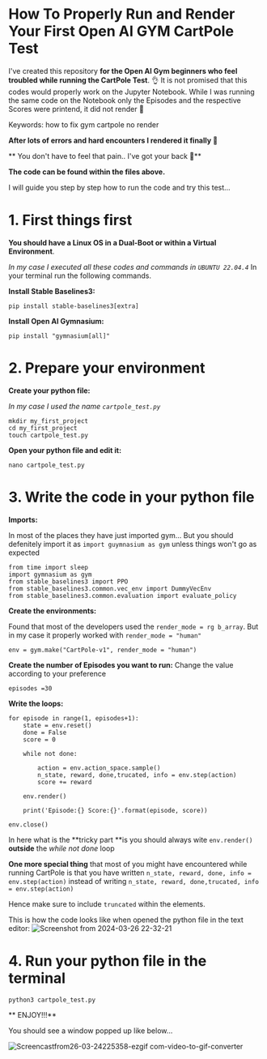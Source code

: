 # How To Properly Run and Render Your First Open AI GYM CartPole Test
I've created this repository **for the Open AI Gym beginners who feel troubled while running the CartPole Test**. 👌️
It is not promised that this codes would properly work on the Jupyter Notebook. While I was running the same code on the Notebook only the Episodes and the respective Scores were printend, it did not render 🥲️

Keywords: how to fix gym cartpole no render 

**After lots of errors and hard encounters I rendered it finally 🥳️**

** You don't have to feel that pain..  I've got your back 🤗️**

**The code can be found within the files above.**

I will guide you step by step how to run the code and try this test...

# 1. First things first
**You should have a Linux OS in a Dual-Boot or within a Virtual Environment**. 

_In my case I executed all these codes and commands in ```UBUNTU 22.04.4```_
In your terminal run the following commands.

**Install Stable Baselines3:**
```
pip install stable-baselines3[extra]
```

**Install Open AI Gymnasium:**
```
pip install "gymnasium[all]"
```

# 2. Prepare your environment
**Create your python file:**

_In my case I used the name ```cartpole_test.py```_
```
mkdir my_first_project
cd my_first_project
touch cartpole_test.py
```

**Open your python file and edit it:**
```
nano cartpole_test.py
```

# 3. Write the code in your python file

**Imports:**

In most of the places they have just imported gym... But you should defenitely import it as ```import guymnasium as gym``` unless things won't go as expected 
```
from time import sleep
import gymnasium as gym
from stable_baselines3 import PPO
from stable_baselines3.common.vec_env import DummyVecEnv
from stable_baselines3.common.evaluation import evaluate_policy
```
**Create the environments:**

Found that most of the developers used the ```render_mode = rg b_array```. But in my case it properly worked with ```render_mode = "human"```
```
env = gym.make("CartPole-v1", render_mode = "human")
```

**Create the number of Episodes you want to run:**
Change the value according to your preference
```
episodes =30
```
**Write the loops:**
```
for episode in range(1, episodes+1):
    state = env.reset()
    done = False
    score = 0

    while not done:
        
        action = env.action_space.sample()
        n_state, reward, done,trucated, info = env.step(action)
        score += reward
   
    env.render()
	    
    print('Episode:{} Score:{}'.format(episode, score))
	
env.close()
```

In here what is the **tricky part **is you should always wite ```env.render()``` **outside** the _while not done_ loop

**One more special thing** that most of you might have encountered while running CartPole is that you have written   ```n_state, reward, done, info = env.step(action)``` instead of writing ```n_state, reward, done,trucated, info = env.step(action)```

Hence make sure to include ```truncated```  within the elements.


This is how the code looks like when opened the python file in the text editor:
![Screenshot from 2024-03-26 22-32-21](https://github.com/SasiriChathurika/gym_cartpole_test/assets/79395595/1814dba1-101b-4aad-b262-e249f511701d)

# 4. Run your python file in the terminal

```
python3 cartpole_test.py
```
** ENJOY!!!**

You should see a window popped up like below...

![Screencastfrom26-03-24225358-ezgif com-video-to-gif-converter](https://github.com/SasiriChathurika/gym_cartpole_test/assets/79395595/723c6bba-034e-4fb9-aa87-232364b46c7d)
